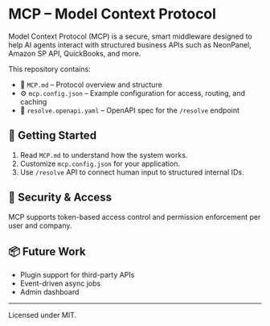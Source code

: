 # MCP – Model Context Protocol

Model Context Protocol (MCP) is a secure, smart middleware designed to help AI agents interact with structured business APIs such as NeonPanel, Amazon SP API, QuickBooks, and more.

This repository contains:
- 📄 `MCP.md` – Protocol overview and structure
- ⚙️ `mcp.config.json` – Example configuration for access, routing, and caching
- 📜 `resolve.openapi.yaml` – OpenAPI spec for the `/resolve` endpoint

## 🚀 Getting Started

1. Read `MCP.md` to understand how the system works.
2. Customize `mcp.config.json` for your application.
3. Use `/resolve` API to connect human input to structured internal IDs.

## 🔐 Security & Access

MCP supports token-based access control and permission enforcement per user and company.

## 📦 Future Work

- Plugin support for third-party APIs
- Event-driven async jobs
- Admin dashboard

---

Licensed under MIT.
